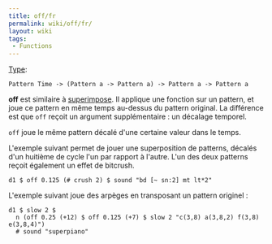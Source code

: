 ```yaml
---
title: off/fr
permalink: wiki/off/fr/
layout: wiki
tags:
 - Functions
---
```


<languages/> [Type](/wiki/Type "wikilink"):

    Pattern Time -> (Pattern a -> Pattern a) -> Pattern a -> Pattern a

**off** est similaire à [superimpose](superimpose "wikilink"). Il
applique une fonction sur un pattern, et joue ce pattern en même temps
au-dessus du pattern original. La différence est que `off` reçoit un
argument supplémentaire : un décalage temporel.

`off` joue le même pattern décalé d'une certaine valeur dans le temps.

L'exemple suivant permet de jouer une superposition de patterns, décalés
d'un huitième de cycle l'un par rapport à l'autre. L'un des deux
patterns reçoit également un effet de bitcrush.

    d1 $ off 0.125 (# crush 2) $ sound "bd [~ sn:2] mt lt*2"

L'exemple suivant joue des arpèges en transposant un pattern originel :

    d1 $ slow 2 $ 
      n (off 0.25 (+12) $ off 0.125 (+7) $ slow 2 "c(3,8) a(3,8,2) f(3,8) e(3,8,4)") 
      # sound "superpiano"
